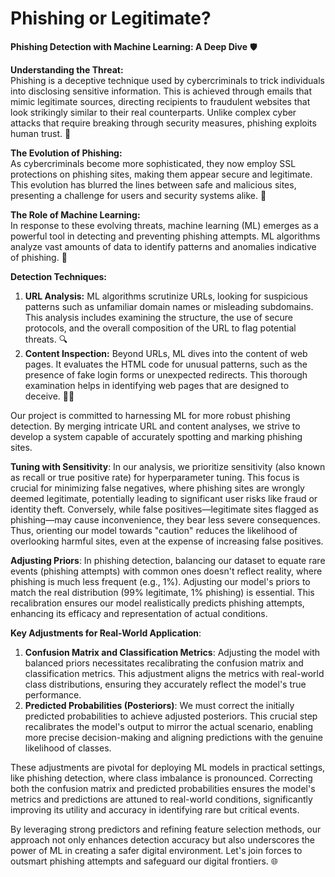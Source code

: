 # Phishing or Legitimate?
**Phishing Detection with Machine Learning: A Deep Dive** 🛡️

**Understanding the Threat:**  
Phishing is a deceptive technique used by cybercriminals to trick individuals into disclosing sensitive information. This is achieved through emails that mimic legitimate sources, directing recipients to fraudulent websites that look strikingly similar to their real counterparts. Unlike complex cyber attacks that require breaking through security measures, phishing exploits human trust. 📧

**The Evolution of Phishing:**  
As cybercriminals become more sophisticated, they now employ SSL protections on phishing sites, making them appear secure and legitimate. This evolution has blurred the lines between safe and malicious sites, presenting a challenge for users and security systems alike. 🚨

**The Role of Machine Learning:**  
In response to these evolving threats, machine learning (ML) emerges as a powerful tool in detecting and preventing phishing attempts. ML algorithms analyze vast amounts of data to identify patterns and anomalies indicative of phishing. 🧠

**Detection Techniques:**  
1. **URL Analysis:** ML algorithms scrutinize URLs, looking for suspicious patterns such as unfamiliar domain names or misleading subdomains. This analysis includes examining the structure, the use of secure protocols, and the overall composition of the URL to flag potential threats. 🔍
2. **Content Inspection:** Beyond URLs, ML dives into the content of web pages. It evaluates the HTML code for unusual patterns, such as the presence of fake login forms or unexpected redirects. This thorough examination helps in identifying web pages that are designed to deceive. 🕵️‍♂️

Our project is committed to harnessing ML for more robust phishing detection. By merging intricate URL and content analyses, we strive to develop a system capable of accurately spotting and marking phishing sites.

**Tuning with Sensitivity**: In our analysis, we prioritize sensitivity (also known as recall or true positive rate) for hyperparameter tuning. This focus is crucial for minimizing false negatives, where phishing sites are wrongly deemed legitimate, potentially leading to significant user risks like fraud or identity theft. Conversely, while false positives—legitimate sites flagged as phishing—may cause inconvenience, they bear less severe consequences. Thus, orienting our model towards "caution" reduces the likelihood of overlooking harmful sites, even at the expense of increasing false positives.

**Adjusting Priors**: In phishing detection, balancing our dataset to equate rare events (phishing attempts) with common ones doesn't reflect reality, where phishing is much less frequent (e.g., 1%). Adjusting our model's priors to match the real distribution (99% legitimate, 1% phishing) is essential. This recalibration ensures our model realistically predicts phishing attempts, enhancing its efficacy and representation of actual conditions.

**Key Adjustments for Real-World Application**:

1. **Confusion Matrix and Classification Metrics**: Adjusting the model with balanced priors necessitates recalibrating the confusion matrix and classification metrics. This adjustment aligns the metrics with real-world class distributions, ensuring they accurately reflect the model's true performance.
2. **Predicted Probabilities (Posteriors)**: We must correct the initially predicted probabilities to achieve adjusted posteriors. This crucial step recalibrates the model's output to mirror the actual scenario, enabling more precise decision-making and aligning predictions with the genuine likelihood of classes.

These adjustments are pivotal for deploying ML models in practical settings, like phishing detection, where class imbalance is pronounced. Correcting both the confusion matrix and predicted probabilities ensures the model's metrics and predictions are attuned to real-world conditions, significantly improving its utility and accuracy in identifying rare but critical events.

By leveraging strong predictors and refining feature selection methods, our approach not only enhances detection accuracy but also underscores the power of ML in creating a safer digital environment. Let's join forces to outsmart phishing attempts and safeguard our digital frontiers. 🌐
